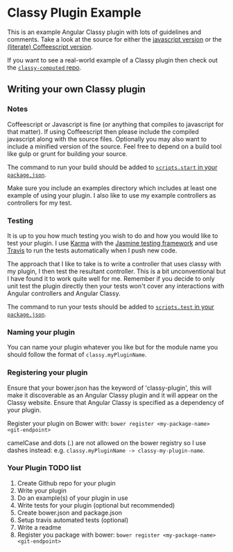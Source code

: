 # Classy Plugin Example

This is an example Angular Classy plugin with lots of guidelines and comments. Take a look at the source for either the [javascript version](https://github.com/davej/classy-plugins/blob/master/classy-yourPlugin.js) or the [(literate) Coffeescript version](https://github.com/davej/classy-plugins/blob/master/classy-yourPlugin.litcoffee).

If you want to see a real-world example of a Classy plugin then check out the [`classy-computed` repo](https://github.com/davej/classy-computed).

## Writing your own Classy plugin

### Notes

Coffeescript or Javascript is fine (or anything that compiles to javascript for that matter). If using Coffeescript then please include the compiled javascript along with the source files. Optionally you may also want to include a minified version of the source. Feel free to depend on a build tool like gulp or grunt for building your source.

The command to run your build should be added to [`scripts.start` in your `package.json`](https://www.npmjs.org/doc/misc/npm-scripts.html).

Make sure you include an examples directory which includes at least one example of using your plugin. I also like to use my example controllers as controllers for my test.

### Testing

It is up to you how much testing you wish to do and how you would like to test your plugin. I use [Karma](http://karma-runner.github.io/) with the [Jasmine testing framework](http://jasmine.github.io/) and use [Travis](https://travis-ci.org/) to run the tests automatically when I push new code.

The approach that I like to take is to write a controller that uses classy with my plugin, I then test the resultant controller. This is a bit unconventional but I have found it to work quite well for me. Remember if you decide to only unit test the plugin directly then your tests won't cover any interactions with Angular controllers and Angular Classy.

The command to run your tests should be added to [`scripts.test` in your `package.json`](https://www.npmjs.org/doc/misc/npm-scripts.html).

### Naming your plugin

You can name your plugin whatever you like but for the module name you should follow the format of `classy.myPluginName`. 

### Registering your plugin

Ensure that your bower.json has the keyword of 'classy-plugin', this will make it discoverable as an Angular Classy plugin and it will appear on the Classy website. Ensure that Angular Classy is specified as a dependency of your plugin.

Register your plugin on Bower with: `bower register <my-package-name> <git-endpoint>`

camelCase and dots (.) are not allowed on the bower registry so I use dashes instead: e.g. `classy.myPluginName -> classy-my-plugin-name`.


### Your Plugin TODO list

1. Create Github repo for your plugin
2. Write your plugin
3. Do an example(s) of your plugin in use
3. Write tests for your plugin (optional but recommended)
4. Create bower.json and package.json
5. Setup travis automated tests (optional)
6. Write a readme
7. Register you package with bower: `bower register <my-package-name> <git-endpoint>`

